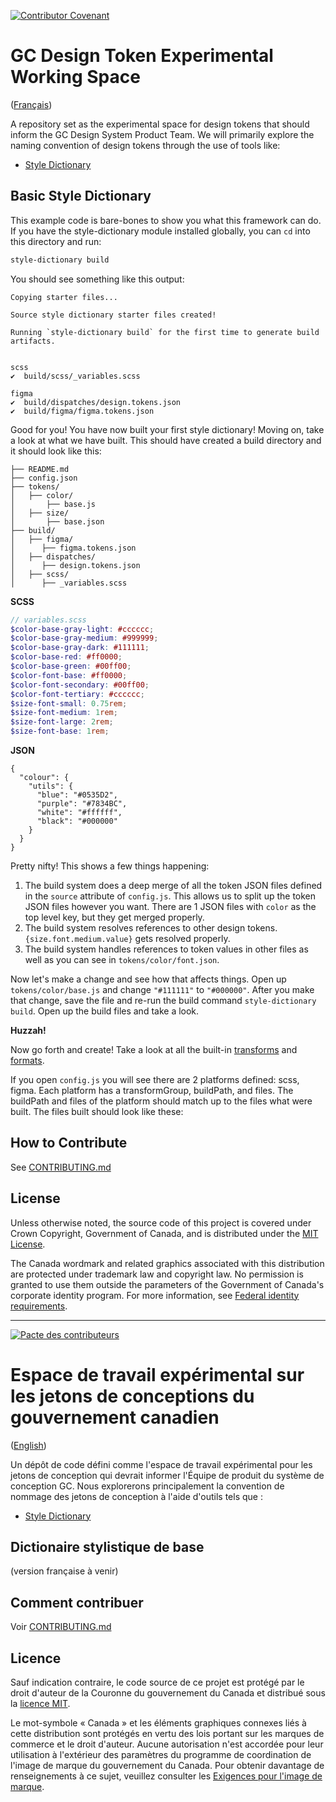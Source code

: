 [![Contributor Covenant](https://img.shields.io/badge/Contributor%20Covenant-v1.4%20adopted-ff69b4.svg)](CODE_OF_CONDUCT.md)

# GC Design Token Experimental Working Space

([Français](#espace-de-travail-experimental-sur-les-jetons-de-conceptions-du-gouvernement-canadien))

A repository set as the experimental space for design tokens that should inform the GC Design System Product Team. We will primarily explore the naming convention of design tokens through the use of tools like:
* [Style Dictionary](https://amzn.github.io/style-dictionary)

## Basic Style Dictionary

This example code is bare-bones to show you what this framework can do. If you have the style-dictionary module installed globally, you can `cd` into this directory and run:
```bash
style-dictionary build
```

You should see something like this output:
```
Copying starter files...

Source style dictionary starter files created!

Running `style-dictionary build` for the first time to generate build artifacts.


scss
✔︎  build/scss/_variables.scss

figma
✔︎  build/dispatches/design.tokens.json
✔︎  build/figma/figma.tokens.json
```

Good for you! You have now built your first style dictionary! Moving on, take a look at what we have built. This should have created a build directory and it should look like this:
```
├── README.md
├── config.json
├── tokens/
│   ├── color/
│       ├── base.js
│   ├── size/
│       ├── base.json
├── build/
│   ├── figma/
│      ├── figma.tokens.json
│   ├── dispatches/
│      ├── design.tokens.json
│   ├── scss/
│      ├── _variables.scss
```

**SCSS**
```scss
// variables.scss
$color-base-gray-light: #cccccc;
$color-base-gray-medium: #999999;
$color-base-gray-dark: #111111;
$color-base-red: #ff0000;
$color-base-green: #00ff00;
$color-font-base: #ff0000;
$color-font-secondary: #00ff00;
$color-font-tertiary: #cccccc;
$size-font-small: 0.75rem;
$size-font-medium: 1rem;
$size-font-large: 2rem;
$size-font-base: 1rem;
```

**JSON**
```
{
  "colour": {
    "utils": {
      "blue": "#0535D2",
      "purple": "#7834BC",
      "white": "#ffffff",
      "black": "#000000"
    }
  }
}
```
Pretty nifty! This shows a few things happening:
1. The build system does a deep merge of all the token JSON files defined in the `source` attribute of `config.js`. This allows us to split up the token JSON files however you want. There are 1 JSON files with `color` as the top level key, but they get merged properly.
2. The build system resolves references to other design tokens. `{size.font.medium.value}` gets resolved properly.
3. The build system handles references to token values in other files as well as you can see in `tokens/color/font.json`.

Now let's make a change and see how that affects things. Open up `tokens/color/base.js` and change `"#111111"` to `"#000000"`. After you make that change, save the file and re-run the build command `style-dictionary build`. Open up the build files and take a look.

**Huzzah!**

Now go forth and create! Take a look at all the built-in [transforms](https://amzn.github.io/style-dictionary/#/transforms?id=pre-defined-transforms) and [formats](https://amzn.github.io/style-dictionary/#/formats?id=pre-defined-formats).

If you open `config.js` you will see there are 2 platforms defined: scss, figma. Each platform has a transformGroup, buildPath, and files. The buildPath and files of the platform should match up to the files what were built. The files built should look like these:


## How to Contribute

See [CONTRIBUTING.md](CONTRIBUTING.md)

## License

Unless otherwise noted, the source code of this project is covered under Crown Copyright, Government of Canada, and is distributed under the [MIT License](LICENSE).

The Canada wordmark and related graphics associated with this distribution are protected under trademark law and copyright law. No permission is granted to use them outside the parameters of the Government of Canada's corporate identity program. For more information, see [Federal identity requirements](https://www.canada.ca/en/treasury-board-secretariat/topics/government-communications/federal-identity-requirements.html).
______________________

[![Pacte des contributeurs](https://img.shields.io/badge/Pacte%20des%20contributeurs-v1.4%20adoptée-ff69b4.svg)](CODE_OF_CONDUCT.md)

# Espace de travail expérimental sur les jetons de conceptions du gouvernement canadien

([English](#gc-design-token-experimental-working-space))

Un dépôt de code défini comme l'espace de travail expérimental pour les jetons de conception qui devrait informer l'Équipe de produit du système de conception GC. Nous explorerons principalement la convention de nommage des jetons de conception à l'aide d'outils tels que&nbsp;:
* [Style Dictionary](https://amzn.github.io/style-dictionary)

## Dictionaire stylistique de base
(version française à venir)

## Comment contribuer

Voir [CONTRIBUTING.md](CONTRIBUTING.md)

## Licence

Sauf indication contraire, le code source de ce projet est protégé par le droit d'auteur de la Couronne du gouvernement du Canada et distribué sous la [licence MIT](LICENSE).

Le mot-symbole « Canada » et les éléments graphiques connexes liés à cette distribution sont protégés en vertu des lois portant sur les marques de commerce et le droit d'auteur. Aucune autorisation n'est accordée pour leur utilisation à l'extérieur des paramètres du programme de coordination de l'image de marque du gouvernement du Canada. Pour obtenir davantage de renseignements à ce sujet, veuillez consulter les [Exigences pour l'image de marque](https://www.canada.ca/fr/secretariat-conseil-tresor/sujets/communications-gouvernementales/exigences-image-marque.html).